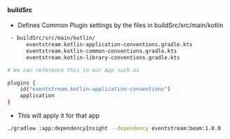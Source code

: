 #### buildSrc

- Defines Common Plugin settings by the files in buildSrc/src/main/kotlin

```bash
 - buildSrc/src/main/kotlin/
      eventstream.kotlin-application-conventions.gradle.kts  
      eventstream.kotlin-common-conventions.gradle.kts  
      eventstream.kotlin-library-conventions.gradle.kts

# We can reference this in our App such as 

plugins {
    id("eventstream.kotlin-application-conventions")
    application
}
```

- This will apply it for that app

```bash
./gradlew :app:dependencyInsight --dependency eventstream:beam:1.0.0
```